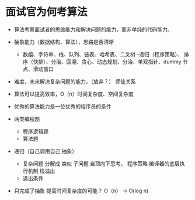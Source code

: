 # 面试官为何考算法
 - 算法考察面试者的思维能力和解决问题的能力，而非单纯的代码能力。
 - 抽象能力（数据结构、算法），思路是否清晰
   - 数组、字符串、栈、队列、链表、哈希表、二叉树
   -递归（程序策略）、 排序（快排）、分治、回溯、贪心、动态规划、分治、单双指针、dummy 节点、滑动窗口
 - 难度，未来解决复杂问题的能力，（放弃？） 师徒关系 
 - 算法可以提高效率，O（n）时间复杂度、空间复杂度
 - 优秀的算法能力是一位优秀的程序员的条件
 
 
- 两类编程题
  - 程序逻辑题
  - 算法题
   
- 递归（自己调用自己 抽象）
   - 复杂问题 分解成 类似 子问题 自顶向下思考，
     程序策略 编译器的底层执行机制 栈溢出 
   - 退出条件 
- 只完成了抽象 提高时间复杂度的可能？
  O（n） -> O(log n)
